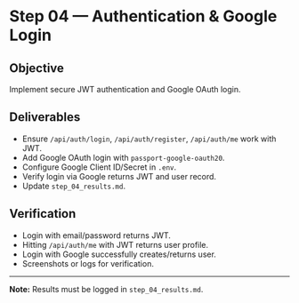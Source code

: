 # Step 04 — Authentication & Google Login

## Objective
Implement secure JWT authentication and Google OAuth login.

## Deliverables
- Ensure `/api/auth/login`, `/api/auth/register`, `/api/auth/me` work with JWT.
- Add Google OAuth login with `passport-google-oauth20`.
- Configure Google Client ID/Secret in `.env`.
- Verify login via Google returns JWT and user record.
- Update `step_04_results.md`.

## Verification
- Login with email/password returns JWT.
- Hitting `/api/auth/me` with JWT returns user profile.
- Login with Google successfully creates/returns user.
- Screenshots or logs for verification.

---
**Note:** Results must be logged in `step_04_results.md`.
